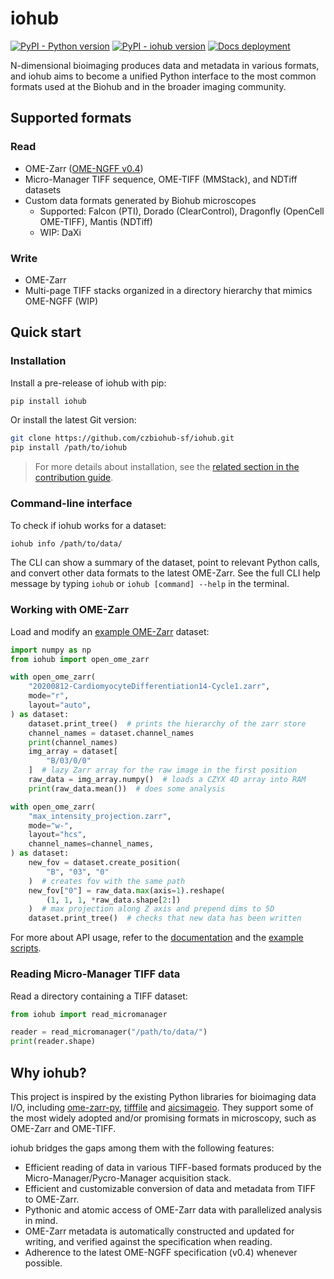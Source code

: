 # iohub

[![PyPI - Python version](https://img.shields.io/pypi/pyversions/iohub)](https://pypi.org/project/iohub)
[![PyPI - iohub version](https://img.shields.io/pypi/v/iohub.svg)](https://pypi.org/project/iohub)
[![Docs deployment](https://github.com/czbiohub-sf/iohub/actions/workflows/docs.yml/badge.svg)](https://czbiohub-sf.github.io/iohub)

N-dimensional bioimaging produces data and metadata in various formats,
and iohub aims to become a unified Python interface to the most common formats
used at the Biohub and in the broader imaging community.

## Supported formats

### Read

- OME-Zarr ([OME-NGFF v0.4](https://ngff.openmicroscopy.org/0.4/))
- Micro-Manager TIFF sequence, OME-TIFF (MMStack), and NDTiff datasets
- Custom data formats generated by Biohub microscopes
  - Supported: Falcon (PTI), Dorado (ClearControl), Dragonfly (OpenCell OME-TIFF), Mantis (NDTiff)
  - WIP: DaXi

### Write

- OME-Zarr
- Multi-page TIFF stacks organized in a directory hierarchy that mimics OME-NGFF (WIP)

## Quick start

### Installation

Install a pre-release of iohub with pip:

```sh
pip install iohub
```

Or install the latest Git version:

```sh
git clone https://github.com/czbiohub-sf/iohub.git
pip install /path/to/iohub
```

> For more details about installation, see the [related section in the contribution guide](CONTRIBUTING.md#setting-up-developing-environment).

### Command-line interface

To check if iohub works for a dataset:

```sh
iohub info /path/to/data/
```

The CLI can show a summary of the dataset,
point to relevant Python calls,
and convert other data formats to the latest OME-Zarr.
See the full CLI help message by typing `iohub` or `iohub [command] --help` in the terminal.

### Working with OME-Zarr

Load and modify an [example OME-Zarr](https://zenodo.org/record/7274533#.Y-q9uOzMJqv) dataset:

```py
import numpy as np
from iohub import open_ome_zarr

with open_ome_zarr(
    "20200812-CardiomyocyteDifferentiation14-Cycle1.zarr",
    mode="r",
    layout="auto",
) as dataset:
    dataset.print_tree()  # prints the hierarchy of the zarr store
    channel_names = dataset.channel_names
    print(channel_names)
    img_array = dataset[
        "B/03/0/0"
    ]  # lazy Zarr array for the raw image in the first position
    raw_data = img_array.numpy()  # loads a CZYX 4D array into RAM
    print(raw_data.mean())  # does some analysis

with open_ome_zarr(
    "max_intensity_projection.zarr",
    mode="w-",
    layout="hcs",
    channel_names=channel_names,
) as dataset:
    new_fov = dataset.create_position(
        "B", "03", "0"
    )  # creates fov with the same path
    new_fov["0"] = raw_data.max(axis=1).reshape(
        (1, 1, 1, *raw_data.shape[2:])
    )  # max projection along Z axis and prepend dims to 5D
    dataset.print_tree()  # checks that new data has been written
```

For more about API usage, refer to the [documentation](https://czbiohub-sf.github.io/iohub/)
and the [example scripts](https://github.com/czbiohub-sf/iohub/tree/main/docs/examples).

### Reading Micro-Manager TIFF data

Read a directory containing a TIFF dataset:

```py
from iohub import read_micromanager

reader = read_micromanager("/path/to/data/")
print(reader.shape)
```

## Why iohub?

This project is inspired by the existing Python libraries for bioimaging data I/O,
including [ome-zarr-py](https://github.com/ome/ome-zarr-py), [tifffile](https://github.com/cgohlke/tifffile) and [aicsimageio](https://github.com/AllenCellModeling/aicsimageio).
They support some of the most widely adopted and/or promising formats in microscopy,
such as OME-Zarr and OME-TIFF.

iohub bridges the gaps among them with the following features:

- Efficient reading of data in various TIFF-based formats produced by the Micro-Manager/Pycro-Manager acquisition stack.
- Efficient and customizable conversion of data and metadata from TIFF to OME-Zarr.
- Pythonic and atomic access of OME-Zarr data with parallelized analysis in mind.
- OME-Zarr metadata is automatically constructed and updated for writing,
and verified against the specification when reading.
- Adherence to the latest OME-NGFF specification (v0.4) whenever possible.
